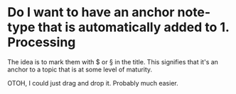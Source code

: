 # Do I want to have an anchor note-type that is automatically added to 1. Processing
The idea is to mark them with $ or § in the title. This signifies that it's an anchor to a topic that is at some level of maturity.

OTOH, I could just drag and drop it. Probably much easier.

<!-- #Life -->

<!-- {BearID:05C07D63-26EB-4D41-BC30-395C71EA17B2-15756-0000130352964749} -->
